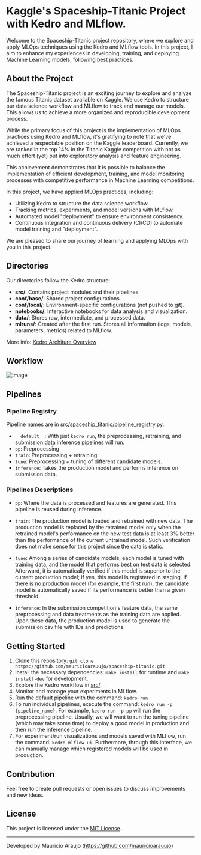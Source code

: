 # Kaggle's Spaceship-Titanic Project with Kedro and MLflow.

Welcome to the Spaceship-Titanic project repository, where we explore and apply MLOps techniques using the Kedro and MLflow tools. In this project, I aim to enhance my experiences in developing, training, and deploying Machine Learning models, following best practices.

## About the Project

The Spaceship-Titanic project is an exciting journey to explore and analyze the famous Titanic dataset available on Kaggle. We use Kedro to structure our data science workflow and MLflow to track and manage our models. This allows us to achieve a more organized and reproducible development process.

While the primary focus of this project is the implementation of MLOps practices using Kedro and MLflow, it's gratifying to note that we've achieved a respectable position on the Kaggle leaderboard. Currently, we are ranked in the top 14% in the Titanic Kaggle competition with not as much effort (yet) put into exploratory analysis and feature engineering.

This achievement demonstrates that it is possible to balance the implementation of efficient development, training, and model monitoring processes with competitive performance in Machine Learning competitions.

In this project, we have applied MLOps practices, including:

- Utilizing Kedro to structure the data science workflow.
- Tracking metrics, experiments, and model versions with MLflow.
- Automated model "deployment" to ensure environment consistency.
- Continuous integration and continuous delivery (CI/CD) to automate model training and "deployment".

We are pleased to share our journey of learning and applying MLOps with you in this project.

## Directories

Our directories follow the Kedro structure:

- **src/**: Contains project modules and their pipelines.
- **conf/base/**: Shared project configurations.
- **conf/local/**: Environment-specific configurations (not pushed to git).
- **notebooks/**: Interactive notebooks for data analysis and visualization.
- **data/**: Stores raw, intermediate, and processed data.
- **mlruns/**: Created after the first run. Stores all information (logs, models, parameters, metrics) related to MLflow.

More info: [Kedro Architure Overview](https://docs.kedro.org/en/0.18.3/faq/architecture_overview.html#:~:text=Kedro%20project&text=The%20conf%2F%20directory%2C%20which%20contains,source%20code%20for%20your%20pipelines.)

## Workflow

![image](https://github.com/mauricioarauujo/spaceship-titanic/assets/58861384/b9beb62c-4afc-48ff-8a27-1107a0b8733e)

## Pipelines

### Pipeline Registry

Pipeline names are in [src/spaceship_titanic/pipeline_registry.py](src/spaceship_titanic/pipeline_registry.py).

- `__default__`: With just `kedro run`, the preprocessing, retraining, and submission data inference pipelines will run.
- `pp`: Preprocessing
- `train`: Preprocessing + retraining.
- `tune`: Preprocessing + tuning of different candidate models.
- `inference`: Takes the production model and performs inference on submission data.

### Pipelines Descriptions

- `pp`: Where the data is processed and features are generated. This pipeline is reused during inference.
  
- `train`: The production model is loaded and retrained with new data. The production model is replaced by the retrained model only when the retrained model's performance on the new test data is at least 3% better than the performance of the current untrained model. Such verification does not make sense for this project since the data is static.
  
- `tune`: Among a series of candidate models, each model is tuned with training data, and the model that performs best on test data is selected. Afterward, it is automatically verified if this model is superior to the current production model; if yes, this model is registered in staging. If there is no production model (for example, the first run), the candidate model is automatically saved if its performance is better than a given threshold.
  
- `inference`: In the submission competition's feature data, the same preprocessing and data treatments as the training data are applied. Upon these data, the production model is used to generate the submission csv file with IDs and predictions.

## Getting Started

1. Clone this repository: `git clone https://github.com/mauricioarauujo/spaceship-titanic.git`
2. Install the necessary dependencies: `make install` for runtime and `make install-dev` for development.
3. Explore the Kedro workflow in [src/](src/).
4. Monitor and manage your experiments in MLflow.
5. Run the default pipeline with the command: `kedro run`
6. To run individual pipelines, execute the command: `kedro run -p {pipeline_name}`. For example, `kedro run -p pp` will run the preprocessing pipeline. Usually, we will want to run the tuning pipeline (which may take some time) to deploy a good model in production and then run the inference pipeline.
7. For experiment/run visualizations and models saved with MLflow, run the command: `kedro mlflow ui`. Furthermore, through this interface, we can manually manage which registered models will be used in production.

   
## Contribution

Feel free to create pull requests or open issues to discuss improvements and new ideas.

## License

This project is licensed under the [MIT License](LICENSE).

---

Developed by Mauricio Araujo (https://github.com/mauricioarauujo)
